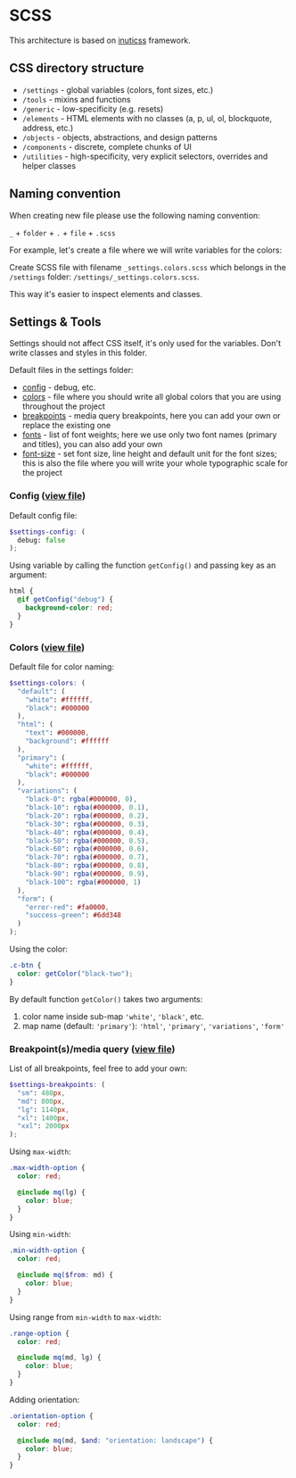 # SCSS

This architecture is based on [inuticss](https://github.com/inuitcss/inuitcss) framework.

## CSS directory structure

- `/settings` - global variables (colors, font sizes, etc.)
- `/tools` - mixins and functions
- `/generic` - low-specificity (e.g. resets)
- `/elements` - HTML elements with no classes (a, p, ul, ol, blockquote, address, etc.)
- `/objects` - objects, abstractions, and design patterns
- `/components` - discrete, complete chunks of UI
- `/utilities` - high-specificity, very explicit selectors, overrides and helper classes

## Naming convention

When creating new file please use the following naming convention:

`_` + `folder` + `.` + `file` + `.scss`

For example, let's create a file where we will write variables for the colors:

Create SCSS file with filename `_settings.colors.scss` which belongs in the `/settings` folder: `/settings/_settings.colors.scss`.

This way it's easier to inspect elements and classes.

## Settings & Tools

Settings should not affect CSS itself, it's only used for the variables. Don't write classes and styles in this folder.

Default files in the settings folder:

- [config](settings/_settings.config.scss) - debug, etc.
- [colors](settings/_settings.colors.scss) - file where you should write all global colors that you are using throughout the project
- [breakpoints](settings/_settings.breakpoints.scss) - media query breakpoints, here you can add your own or replace the existing one
- [fonts](settings/_settings.fonts.scss) - list of font weights; here we use only two font names (primary and titles), you can also add your own
- [font-size](settings/_settings.font-size.scss) - set font size, line height and default unit for the font sizes; this is also the file where you will write your whole typographic scale for the project

### Config ([view file](settings/_settings.config.scss))

Default config file:

```scss
$settings-config: (
  debug: false
);
```

Using variable by calling the function `getConfig()` and passing key as an argument:

```scss
html {
  @if getConfig("debug") {
    background-color: red;
  }
}
```

### Colors ([view file](settings/_settings.colors.scss))

Default file for color naming:

```scss
$settings-colors: (
  "default": (
    "white": #ffffff,
    "black": #000000
  ),
  "html": (
    "text": #000000,
    "background": #ffffff
  ),
  "primary": (
    "white": #ffffff,
    "black": #000000
  ),
  "variations": (
    "black-0": rgba(#000000, 0),
    "black-10": rgba(#000000, 0.1),
    "black-20": rgba(#000000, 0.2),
    "black-30": rgba(#000000, 0.3),
    "black-40": rgba(#000000, 0.4),
    "black-50": rgba(#000000, 0.5),
    "black-60": rgba(#000000, 0.6),
    "black-70": rgba(#000000, 0.7),
    "black-80": rgba(#000000, 0.8),
    "black-90": rgba(#000000, 0.9),
    "black-100": rgba(#000000, 1)
  ),
  "form": (
    "error-red": #fa0000,
    "success-green": #6dd348
  )
);
```

Using the color:

```scss
.c-btn {
  color: getColor("black-two");
}
```

By default function `getColor()` takes two arguments:

1. color name inside sub-map `'white'`, `'black'`, etc.
2. map name (default: `'primary'`): `'html'`, `'primary'`, `'variations'`, `'form'`

### Breakpoint(s)/media query ([view file](settings/_settings.breakpoints.scss))

List of all breakpoints, feel free to add your own:

```scss
$settings-breakpoints: (
  "sm": 480px,
  "md": 800px,
  "lg": 1140px,
  "xl": 1400px,
  "xxl": 2000px
);
```

Using `max-width`:

```scss
.max-width-option {
  color: red;

  @include mq(lg) {
    color: blue;
  }
}
```

Using `min-width`:

```scss
.min-width-option {
  color: red;

  @include mq($from: md) {
    color: blue;
  }
}
```

Using range from `min-width` to `max-width`:

```scss
.range-option {
  color: red;

  @include mq(md, lg) {
    color: blue;
  }
}
```

Adding orientation:

```scss
.orientation-option {
  color: red;

  @include mq(md, $and: "orientation: landscape") {
    color: blue;
  }
}
```
